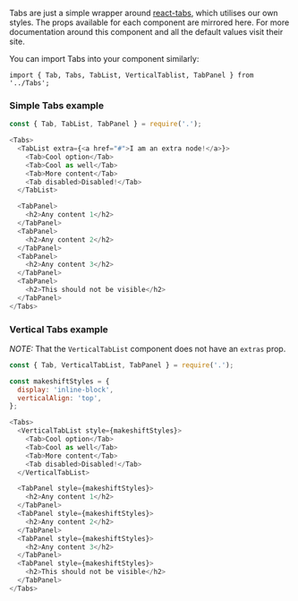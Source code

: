 Tabs are just a simple wrapper around [react-tabs](https://github.com/reactjs/react-tabs), which utilises our own styles. The props available for each component are mirrored here. For more documentation around this component and all the default values visit their site.

You can import Tabs into your component similarly:

`import { Tab, Tabs, TabList, VerticalTablist, TabPanel } from '../Tabs';`

### Simple Tabs example

```js
const { Tab, TabList, TabPanel } = require('.');

<Tabs>
  <TabList extra={<a href="#">I am an extra node!</a>}>
    <Tab>Cool option</Tab>
    <Tab>Cool as well</Tab>
    <Tab>More content</Tab>
    <Tab disabled>Disabled!</Tab>
  </TabList>

  <TabPanel>
    <h2>Any content 1</h2>
  </TabPanel>
  <TabPanel>
    <h2>Any content 2</h2>
  </TabPanel>
  <TabPanel>
    <h2>Any content 3</h2>
  </TabPanel>
  <TabPanel>
    <h2>This should not be visible</h2>
  </TabPanel>
</Tabs>
```

### Vertical Tabs example

*NOTE:* That the `VerticalTabList` component does not have an `extras` prop.

```js
const { Tab, VerticalTabList, TabPanel } = require('.');

const makeshiftStyles = {
  display: 'inline-block',
  verticalAlign: 'top',
};

<Tabs>
  <VerticalTabList style={makeshiftStyles}>
    <Tab>Cool option</Tab>
    <Tab>Cool as well</Tab>
    <Tab>More content</Tab>
    <Tab disabled>Disabled!</Tab>
  </VerticalTabList>

  <TabPanel style={makeshiftStyles}>
    <h2>Any content 1</h2>
  </TabPanel>
  <TabPanel style={makeshiftStyles}>
    <h2>Any content 2</h2>
  </TabPanel>
  <TabPanel style={makeshiftStyles}>
    <h2>Any content 3</h2>
  </TabPanel>
  <TabPanel style={makeshiftStyles}>
    <h2>This should not be visible</h2>
  </TabPanel>
</Tabs>
```
